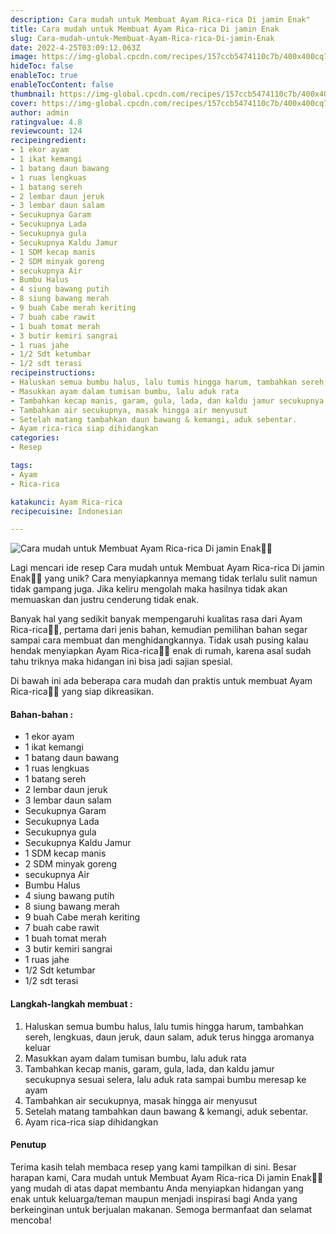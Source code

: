 ```yaml
---
description: Cara mudah untuk Membuat Ayam Rica-rica Di jamin Enak"
title: Cara mudah untuk Membuat Ayam Rica-rica Di jamin Enak
slug: Cara-mudah-untuk-Membuat-Ayam-Rica-rica-Di-jamin-Enak
date: 2022-4-25T03:09:12.063Z
image: https://img-global.cpcdn.com/recipes/157ccb5474110c7b/400x400cq70/photo.jpg
hideToc: false
enableToc: true
enableTocContent: false
thumbnail: https://img-global.cpcdn.com/recipes/157ccb5474110c7b/400x400cq70/photo.jpg
cover: https://img-global.cpcdn.com/recipes/157ccb5474110c7b/400x400cq70/photo.jpg
author: admin
ratingvalue: 4.8
reviewcount: 124
recipeingredient:
- 1 ekor ayam
- 1 ikat kemangi
- 1 batang daun bawang
- 1 ruas lengkuas
- 1 batang sereh
- 2 lembar daun jeruk
- 3 lembar daun salam
- Secukupnya Garam
- Secukupnya Lada
- Secukupnya gula
- Secukupnya Kaldu Jamur
- 1 SDM kecap manis
- 2 SDM minyak goreng
- secukupnya Air
- Bumbu Halus
- 4 siung bawang putih
- 8 siung bawang merah
- 9 buah Cabe merah keriting
- 7 buah cabe rawit
- 1 buah tomat merah
- 3 butir kemiri sangrai
- 1 ruas jahe
- 1/2 Sdt ketumbar
- 1/2 sdt terasi
recipeinstructions:
- Haluskan semua bumbu halus, lalu tumis hingga harum, tambahkan sereh, lengkuas, daun jeruk, daun salam, aduk terus hingga aromanya keluar
- Masukkan ayam dalam tumisan bumbu, lalu aduk rata
- Tambahkan kecap manis, garam, gula, lada, dan kaldu jamur secukupnya sesuai selera, lalu aduk rata sampai bumbu meresap ke ayam
- Tambahkan air secukupnya, masak hingga air menyusut
- Setelah matang tambahkan daun bawang & kemangi, aduk sebentar.
- Ayam rica-rica siap dihidangkan
categories:
- Resep

tags:
- Ayam
- Rica-rica

katakunci: Ayam Rica-rica
recipecuisine: Indonesian

---
```


![Cara mudah untuk Membuat Ayam Rica-rica Di jamin Enak👩‍🍳](https://img-global.cpcdn.com/recipes/157ccb5474110c7b/400x400cq70/photo.jpg)

Lagi mencari ide resep Cara mudah untuk Membuat Ayam Rica-rica Di jamin Enak👩‍🍳 yang unik? Cara menyiapkannya memang tidak terlalu sulit namun tidak gampang juga. Jika keliru mengolah maka hasilnya tidak akan memuaskan dan justru cenderung tidak enak.

Banyak hal yang sedikit banyak mempengaruhi kualitas rasa dari Ayam Rica-rica👩‍🍳, pertama dari jenis bahan, kemudian pemilihan bahan segar sampai cara membuat dan menghidangkannya. Tidak usah pusing kalau hendak menyiapkan Ayam Rica-rica👩‍🍳 enak di rumah, karena asal sudah tahu triknya maka hidangan ini bisa jadi sajian spesial.

Di bawah ini ada beberapa cara mudah dan praktis untuk membuat Ayam Rica-rica👩‍🍳 yang siap dikreasikan.

<!--inarticleads1-->

#### Bahan-bahan :

- 1 ekor ayam
- 1 ikat kemangi
- 1 batang daun bawang
- 1 ruas lengkuas
- 1 batang sereh
- 2 lembar daun jeruk
- 3 lembar daun salam
- Secukupnya Garam
- Secukupnya Lada
- Secukupnya gula
- Secukupnya Kaldu Jamur
- 1 SDM kecap manis
- 2 SDM minyak goreng
- secukupnya Air
- Bumbu Halus
- 4 siung bawang putih
- 8 siung bawang merah
- 9 buah Cabe merah keriting
- 7 buah cabe rawit
- 1 buah tomat merah
- 3 butir kemiri sangrai
- 1 ruas jahe
- 1/2 Sdt ketumbar
- 1/2 sdt terasi

<!--inarticleads2-->

#### Langkah-langkah membuat :

1. Haluskan semua bumbu halus, lalu tumis hingga harum, tambahkan sereh, lengkuas, daun jeruk, daun salam, aduk terus hingga aromanya keluar
1. Masukkan ayam dalam tumisan bumbu, lalu aduk rata
1. Tambahkan kecap manis, garam, gula, lada, dan kaldu jamur secukupnya sesuai selera, lalu aduk rata sampai bumbu meresap ke ayam
1. Tambahkan air secukupnya, masak hingga air menyusut
1. Setelah matang tambahkan daun bawang & kemangi, aduk sebentar.
1. Ayam rica-rica siap dihidangkan

#### Penutup

Terima kasih telah membaca resep yang kami tampilkan di sini. Besar harapan kami, Cara mudah untuk Membuat Ayam Rica-rica Di jamin Enak👩‍🍳 yang mudah di atas dapat membantu Anda menyiapkan hidangan yang enak untuk keluarga/teman maupun menjadi inspirasi bagi Anda yang berkeinginan untuk berjualan makanan. Semoga bermanfaat dan selamat mencoba!